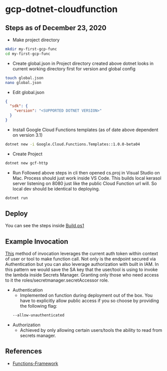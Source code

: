 ﻿# gcp-dotnet-cloudfunction

## Steps as of December 23, 2020
- Make project directory
```bash
mkdir my-first-gcp-func
cd my-first-gcp-func
```
- Create global.json in Project directory created above dotnet looks in current working directory first for version and global config
```bash
touch global.json
nano global.json
```
- Edit global.json
```json
{
  "sdk": {
    "version": "<SUPPORTED DOTNET VERSION>"
  }
}
```
- Install Google Cloud Functions templates (as of date above dependent on version 3.1)
```bash
dotnet new -i Google.Cloud.Functions.Templates::1.0.0-beta04
```
- Create Project
```bash
dotnet new gcf-http 
```
- Run
Followed above steps in cli then opened cs.proj in Visual Studio on Mac. Process should just work inside VS Code. This builds local kerasol server listening on 8080 just like the public Cloud Function url will. So local dev should be identical to deploying.
```bash
dotnet run
```

## Deploy
You can see the steps inside [Build.ps1](./Build.ps1)

## Example Invocation 
[This](./request.ps1) method of invocation leverages the current auth token within context of user or tool to make function call. Not only is the endpoint secured via Authentication but you can also leverage authorization with built in IAM. In this pattern we would save the SA key that the user/tool is using to invoke the lambda inside Secrets Manager. Granting only those who need access to it the roles/secretmanager.secretAccessor role. 
- Authentication 
  - Implemented on function during deployment out of the box. You have to explicitly allow public access if you so choose by providing the following flag:
  ```bash
  --allow-unauthenticated
  ```
- Authorization
  - Achieved by only allowing certain users/tools the ability to read from secrets manager.

## References 
- [Functions-Framework](https://github.com/GoogleCloudPlatform/functions-framework-dotnet)
